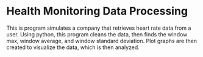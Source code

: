 # Health Monitoring Data Processing

This is program simulates a company that retrieves heart rate data from a user. Using python, this program cleans the data, then finds the window max, window average, and window standard deviation. Plot graphs are then created to visualize the data, which is then analyzed.
